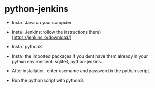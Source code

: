 # python-jenkins

- Install Java on your computer

- Install Jenkins: follow the instructions (here)[https://jenkins.io/download/]

- Install python3

- Install the imported packages if you dont have them already in your python environment: sqlite3, python-jenkins. 

- After installation, enter username and password in the python script.

- Run the python script with python3.
